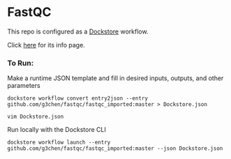 # FastQC
This repo is configured as a [Dockstore](https://dockstore.org/) workflow.

Click [here](https://dockstore.org/workflows/github.com/g3chen/fastqc/fastqc_imported:master?tab=info) for its info page.

### To Run:
Make a runtime JSON template and fill in desired inputs, outputs, and other parameters
    
    dockstore workflow convert entry2json --entry github.com/g3chen/fastqc/fastqc_imported:master > Dockstore.json
    
    vim Dockstore.json
    
Run locally with the Dockstore CLI
    
    dockstore workflow launch --entry github.com/g3chen/fastqc/fastqc_imported:master --json Dockstore.json
